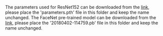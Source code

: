 The parameters used for ResNet152 can be downloaded from the [link](https://drive.google.com/open?id=1YADdI8PahhpkiiHqDJmK1Bxz7VYIt_L2), please place the 'parameters.pth' file in this folder and keep the name unchanged.
The FaceNet pre-trained model can be downloaded from the [link](https://github.com/timesler/facenet-pytorch/releases/download/v2.2.9/20180402-114759-vggface2.pt), please place the '20180402-114759.pb' file in this folder and keep the name unchanged.
